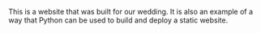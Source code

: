 This is a website that was built for our wedding. It is also an example of a way that Python can be used to build and deploy a static website.
